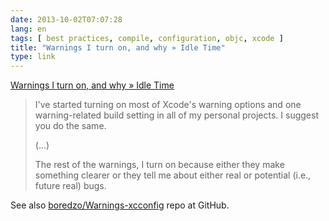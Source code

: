 ```yaml
---
date: 2013-10-02T07:07:28
lang: en
tags: [ best practices, compile, configuration, objc, xcode ]
title: "Warnings I turn on, and why » Idle Time"
type: link
---
```


[Warnings I turn on, and why » Idle
Time](http://boredzo.org/blog/archives/2009-11-07/warnings)

> I've started turning on most of Xcode's warning options and one
> warning-related build setting in all of my personal projects. I
> suggest you do the same.
>
> (...)
>
> The rest of the warnings, I turn on because either they make something
> clearer or they tell me about either real or potential (i.e., future
> real) bugs.

See also
[boredzo/Warnings-xcconfig](https://github.com/boredzo/Warnings-xcconfig)
repo at GitHub.

